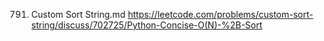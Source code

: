 791. Custom Sort String.md
	https://leetcode.com/problems/custom-sort-string/discuss/702725/Python-Concise-O(N)-%2B-Sort

